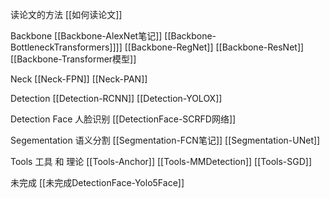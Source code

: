 读论文的方法
[[如何读论文]]

Backbone
[[Backbone-AlexNet笔记]]
[[Backbone-BottleneckTransformers]]]]
[[Backbone-RegNet]]
[[Backbone-ResNet]]
[[Backbone-Transformer模型]]

Neck
[[Neck-FPN]]
[[Neck-PAN]]

Detection
[[Detection-RCNN]]
[[Detection-YOLOX]]

Detection Face 人脸识别
[[DetectionFace-SCRFD网络]]

Segementation 语义分割
[[Segmentation-FCN笔记]]
[[Segmentation-UNet]]

Tools 工具 和 理论
[[Tools-Anchor]]
[[Tools-MMDetection]]
[[Tools-SGD]]


未完成
[[未完成DetectionFace-Yolo5Face]]